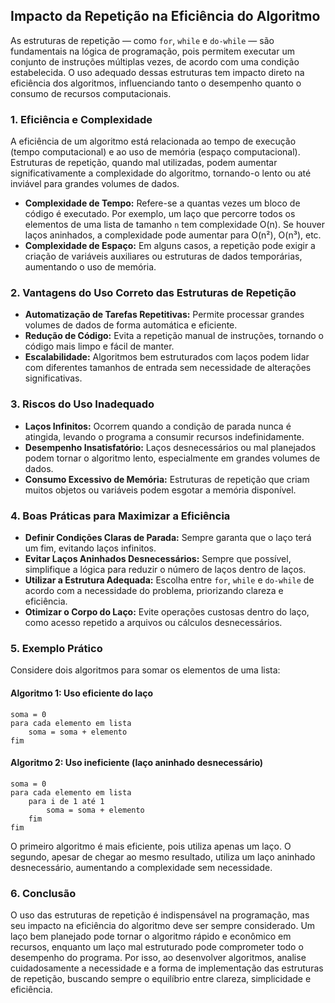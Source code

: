 
## Impacto da Repetição na Eficiência do Algoritmo

As estruturas de repetição — como `for`, `while` e `do-while` — são fundamentais na lógica de programação, pois permitem executar um conjunto de instruções múltiplas vezes, de acordo com uma condição estabelecida. O uso adequado dessas estruturas tem impacto direto na eficiência dos algoritmos, influenciando tanto o desempenho quanto o consumo de recursos computacionais.

### 1. **Eficiência e Complexidade**

A eficiência de um algoritmo está relacionada ao tempo de execução (tempo computacional) e ao uso de memória (espaço computacional). Estruturas de repetição, quando mal utilizadas, podem aumentar significativamente a complexidade do algoritmo, tornando-o lento ou até inviável para grandes volumes de dados.

- **Complexidade de Tempo:** Refere-se a quantas vezes um bloco de código é executado. Por exemplo, um laço que percorre todos os elementos de uma lista de tamanho `n` tem complexidade O(n). Se houver laços aninhados, a complexidade pode aumentar para O(n²), O(n³), etc.
- **Complexidade de Espaço:** Em alguns casos, a repetição pode exigir a criação de variáveis auxiliares ou estruturas de dados temporárias, aumentando o uso de memória.

### 2. **Vantagens do Uso Correto das Estruturas de Repetição**

- **Automatização de Tarefas Repetitivas:** Permite processar grandes volumes de dados de forma automática e eficiente.
- **Redução de Código:** Evita a repetição manual de instruções, tornando o código mais limpo e fácil de manter.
- **Escalabilidade:** Algoritmos bem estruturados com laços podem lidar com diferentes tamanhos de entrada sem necessidade de alterações significativas.

### 3. **Riscos do Uso Inadequado**

- **Laços Infinitos:** Ocorrem quando a condição de parada nunca é atingida, levando o programa a consumir recursos indefinidamente.
- **Desempenho Insatisfatório:** Laços desnecessários ou mal planejados podem tornar o algoritmo lento, especialmente em grandes volumes de dados.
- **Consumo Excessivo de Memória:** Estruturas de repetição que criam muitos objetos ou variáveis podem esgotar a memória disponível.

### 4. **Boas Práticas para Maximizar a Eficiência**

- **Definir Condições Claras de Parada:** Sempre garanta que o laço terá um fim, evitando laços infinitos.
- **Evitar Laços Aninhados Desnecessários:** Sempre que possível, simplifique a lógica para reduzir o número de laços dentro de laços.
- **Utilizar a Estrutura Adequada:** Escolha entre `for`, `while` e `do-while` de acordo com a necessidade do problema, priorizando clareza e eficiência.
- **Otimizar o Corpo do Laço:** Evite operações custosas dentro do laço, como acesso repetido a arquivos ou cálculos desnecessários.

### 5. **Exemplo Prático**

Considere dois algoritmos para somar os elementos de uma lista:

#### Algoritmo 1: Uso eficiente do laço

```pseudocode
soma = 0
para cada elemento em lista
    soma = soma + elemento
fim
```

#### Algoritmo 2: Uso ineficiente (laço aninhado desnecessário)

```pseudocode
soma = 0
para cada elemento em lista
    para i de 1 até 1
        soma = soma + elemento
    fim
fim
```

O primeiro algoritmo é mais eficiente, pois utiliza apenas um laço. O segundo, apesar de chegar ao mesmo resultado, utiliza um laço aninhado desnecessário, aumentando a complexidade sem necessidade.

### 6. **Conclusão**

O uso das estruturas de repetição é indispensável na programação, mas seu impacto na eficiência do algoritmo deve ser sempre considerado. Um laço bem planejado pode tornar o algoritmo rápido e econômico em recursos, enquanto um laço mal estruturado pode comprometer todo o desempenho do programa. Por isso, ao desenvolver algoritmos, analise cuidadosamente a necessidade e a forma de implementação das estruturas de repetição, buscando sempre o equilíbrio entre clareza, simplicidade e eficiência.
```

